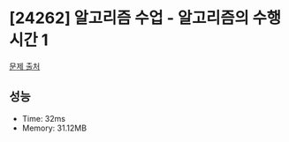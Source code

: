 # [24262] 알고리즘 수업 - 알고리즘의 수행 시간 1

[문제 출처](https://www.acmicpc.net/problem/24262)

## 성능

- Time: 32ms
- Memory: 31.12MB